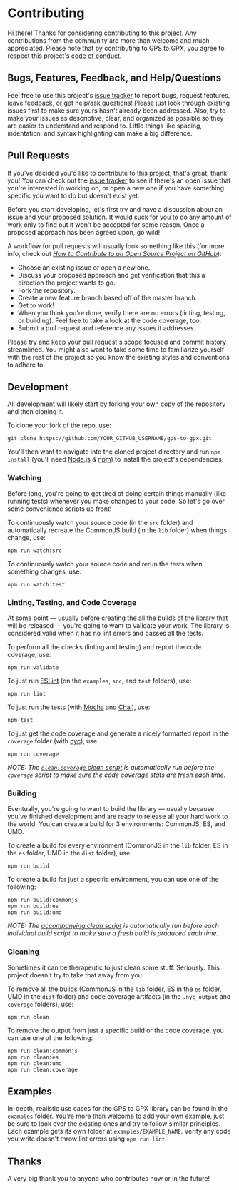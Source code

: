 # Contributing

Hi there! Thanks for considering contributing to this project. Any contributions from the community are more than welcome and much appreciated. Please note that by contributing to GPS to GPX, you agree to respect this project's [code of conduct](CODE_OF_CONDUCT.md).

## Bugs, Features, Feedback, and Help/Questions

Feel free to use this project's [issue tracker](https://github.com/pdhoopr/gps-to-gpx/issues) to report bugs, request features, leave feedback, or get help/ask questions! Please just look through existing issues first to make sure yours hasn't already been addressed. Also, try to make your issues as descriptive, clear, and organized as possible so they are easier to understand and respond to. Little things like spacing, indentation, and syntax highlighting can make a big difference.

## Pull Requests

If you've decided you'd like to contribute to this project, that's great; thank you! You can check out the [issue tracker](https://github.com/pdhoopr/gps-to-gpx/issues) to see if there's an open issue that you're interested in working on, or open a new one if you have something specific you want to do but doesn't exist yet.

Before you start developing, let's first try and have a discussion about an issue and your proposed solution. It would suck for you to do any amount of work only to find out it won't be accepted for some reason. Once a proposed approach has been agreed upon, go wild!

A workflow for pull requests will usually look something like this (for more info, check out [*How to Contribute to an Open Source Project on GitHub*](https://egghead.io/courses/how-to-contribute-to-an-open-source-project-on-github)):

- Choose an existing issue or open a new one.
- Discuss your proposed approach and get verification that this a direction the project wants to go.
- Fork the repository.
- Create a new feature branch based off of the master branch.
- Get to work!
- When you think you're done, verify there are no errors (linting, testing, or building). Feel free to take a look at the code coverage, too.
- Submit a pull request and reference any issues it addresses.

Please try and keep your pull request's scope focused and commit history streamlined. You might also want to take some time to familiarize yourself with the rest of the project so you know the existing styles and conventions to adhere to.

## Development

All development will likely start by forking your own copy of the repository and then cloning it.

To clone your fork of the repo, use:

```
git clone https://github.com/YOUR_GITHUB_USERNAME/gps-to-gpx.git
```

You'll then want to navigate into the cloned project directory and run `npm install` (you'll need [Node.js](https://nodejs.org/en/) & [npm](https://www.npmjs.com/)) to install the project's dependencies.

### Watching

Before long, you're going to get tired of doing certain things manually (like running tests) whenever you make changes to your code. So let's go over some convenience scripts up front!

To continuously watch your source code (in the `src` folder) and automatically recreate the CommonJS build (in the `lib` folder) when things change, use:

```
npm run watch:src
```

To continuously watch your source code and rerun the tests when something changes, use:

```
npm run watch:test
```

### Linting, Testing, and Code Coverage

At some point &#8212; usually before creating the all the builds of the library that will be released &#8212; you're going to want to validate your work. The library is considered valid when it has no lint errors and passes all the tests.

To perform all the checks (linting and testing) and report the code coverage, use:

```
npm run validate
```

To just run [ESLint](http://eslint.org/) (on the `examples`, `src`, and `test` folders), use:

```
npm run lint
```

To just run the tests (with [Mocha](https://mochajs.org/) and [Chai](http://chaijs.com/)), use:

```
npm test
```

To just get the code coverage and generate a nicely formatted report in the `coverage` folder (with [nyc](https://github.com/istanbuljs/nyc)), use:

```
npm run coverage
```

*NOTE: The [`clean:coverage` clean script](#cleaning) is automatically run before the `coverage` script to make sure the code coverage stats are fresh each time.*

### Building

Eventually, you're going to want to build the library &#8212; usually because you've finished development and are ready to release all your hard work to the world. You can create a build for 3 environments: CommonJS, ES, and UMD.

To create a build for every environment (CommonJS in the `lib` folder, ES in the `es` folder, UMD in the `dist` folder), use:

```
npm run build
```

To create a build for just a specific environment, you can use one of the following:

```
npm run build:commonjs
npm run build:es
npm run build:umd
```

*NOTE: The [accompanying clean script](#cleaning) is automatically run before each individual build script to make sure a fresh build is produced each time.*

### Cleaning

Sometimes it can be therapeutic to just clean some stuff. Seriously. This project doesn't try to take that away from you.

To remove all the builds (CommonJS in the `lib` folder, ES in the `es` folder, UMD in the `dist` folder) and code coverage artifacts (in the `.nyc_output` and `coverage` folders), use:

```
npm run clean
```

To remove the output from just a specific build or the code coverage, you can use one of the following:

```
npm run clean:commonjs
npm run clean:es
npm run clean:umd
npm run clean:coverage
```

## Examples

In-depth, realistic use cases for the GPS to GPX library can be found in the `examples` folder. You're more than welcome to add your own example, just be sure to look over the existing ones and try to follow similar principles. Each example gets its own folder at `examples/EXAMPLE_NAME`. Verify any code you write doesn't throw lint errors using `npm run lint`.

## Thanks

A very big thank you to anyone who contributes now or in the future!
